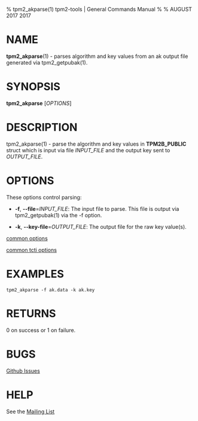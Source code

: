 % tpm2_akparse(1) tpm2-tools | General Commands Manual
%
% AUGUST 2017 2017

# NAME

**tpm2_akparse**(1) - parses algorithm and key values from an ak output file generated via tpm2_getpubak(1).

# SYNOPSIS

**tpm2_akparse** [*OPTIONS*]

# DESCRIPTION

tpm2_akparse(1) - parse the algorithm and key values in **TPM2B_PUBLIC** struct
which is input via file _INPUT\_FILE_ and the output key sent to _OUTPUT\_FILE_.

# OPTIONS

These options control parsing:

  * **-f**, **--file**=_INPUT_FILE_:
    The input file to parse. This file is output via tpm2_getpubak(1) via the -f option.

  * **-k**, **--key-file**=_OUTPUT_FILE_:
    The output file for the raw key value(s).

[common options](common/options.md)

[common tcti options](common/tcti.md)

# EXAMPLES

```
tpm2_akparse -f ak.data -k ak.key
```

# RETURNS

0 on success or 1 on failure.

# BUGS

[Github Issues](https://github.com/01org/tpm2-tools/issues)

# HELP

See the [Mailing List](https://lists.01.org/mailman/listinfo/tpm2)

